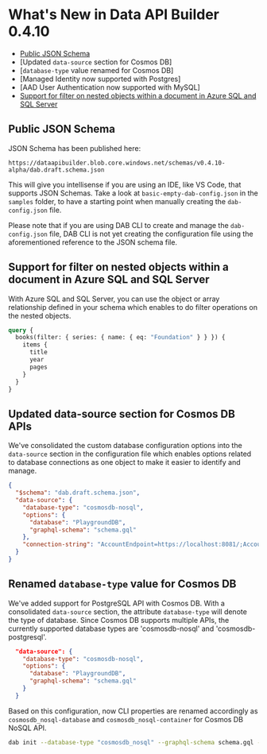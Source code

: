 # What's New in Data API Builder 0.4.10

- [Public JSON Schema](#public-json-schema)
- [Updated `data-source` section for Cosmos DB]
- [`database-type` value renamed for Cosmos DB]
- [Managed Identity now supported with Postgres]
- [AAD User Authentication now supported with MySQL]
- [Support for filter on nested objects within a document in Azure SQL and SQL Server](#support-for-filter-on-nested-objects-within-a-document-in-azure-sql-and-sql-server)

## Public JSON Schema

JSON Schema has been published here:

```text
https://dataapibuilder.blob.core.windows.net/schemas/v0.4.10-alpha/dab.draft.schema.json
```

This will give you intellisense if you are using an IDE, like VS Code, that supports JSON Schemas. Take a look at `basic-empty-dab-config.json` in the `samples` folder, to have a starting point when manually creating the `dab-config.json` file.

Please note that if you are using DAB CLI to create and manage the `dab-config.json` file, DAB CLI is not yet creating the configuration file using the aforementioned reference to the JSON schema file.

## Support for filter on nested objects within a document in Azure SQL and SQL Server

With Azure SQL and SQL Server, you can use the object or array relationship defined in your schema which enables to do filter operations on the nested objects.

```graphql
query {
  books(filter: { series: { name: { eq: "Foundation" } } }) {
    items {
      title
      year
      pages
    }
  }
}
```

## Updated data-source section for Cosmos DB APIs

We've consolidated the custom database configuration options into the `data-source` section in the configuration file which enables options related to database connections as one object to make it easier to identify and manage.

```json
{
  "$schema": "dab.draft.schema.json",
  "data-source": {
    "database-type": "cosmosdb-nosql",
    "options": {
      "database": "PlaygroundDB",
      "graphql-schema": "schema.gql"
    },
    "connection-string": "AccountEndpoint=https://localhost:8081/;AccountKey=REPLACEME;"
  }
}
```

## Renamed `database-type` value for Cosmos DB

We've added support for PostgreSQL API with Cosmos DB. With a consolidated `data-source` section, the attribute `database-type` will denote the type of database. Since Cosmos DB supports multiple APIs, the
currently supported database types are 'cosmosdb-nosql' and 'cosmosdb-postgresql'.

```json
  "data-source": {
    "database-type": "cosmosdb-nosql",
    "options": {
      "database": "PlaygroundDB",
      "graphql-schema": "schema.gql"
    }
  }
```

Based on this configuration, now CLI properties are renamed accordingly as `cosmosdb_nosql-database` and `cosmosdb_nosql-container` for Cosmos DB NoSQL API.

```bash
dab init --database-type "cosmosdb_nosql" --graphql-schema schema.gql --cosmosdb_nosql-database PlaygroundDB  --cosmosdb_nosql-container "books" --connection-string "AccountEndpoint=https://localhost:8081/;AccountKey=REPLACEME;" --host-mode "Development"
```
